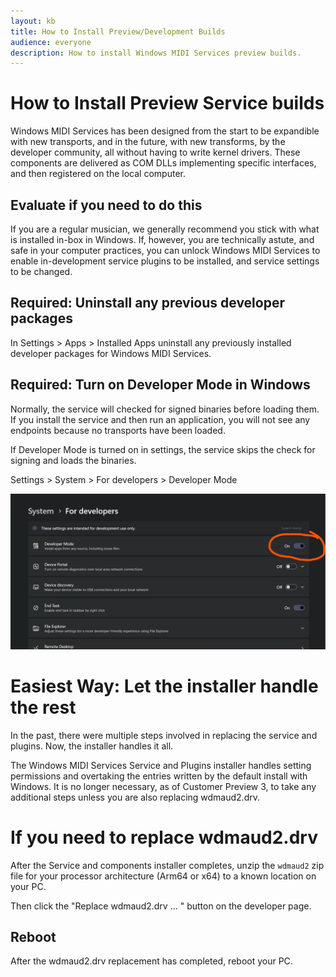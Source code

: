```yaml
---
layout: kb
title: How to Install Preview/Development Builds
audience: everyone
description: How to install Windows MIDI Services preview builds.
---
```


# How to Install Preview Service builds

Windows MIDI Services has been designed from the start to be expandible with new transports, and in the future, with new transforms, by the developer community, all without having to write kernel drivers. These components are delivered as COM DLLs implementing specific interfaces, and then registered on the local computer.

## Evaluate if you need to do this

If you are a regular musician, we generally recommend you stick with what is installed in-box in Windows. If, however, you are technically astute, and safe in your computer practices, you can unlock Windows MIDI Services to enable in-development service plugins to be installed, and service settings to be changed.

## Required: Uninstall any previous developer packages

In Settings > Apps > Installed Apps uninstall any previously installed developer packages for Windows MIDI Services.

## Required: Turn on Developer Mode in Windows

Normally, the service will checked for signed binaries before loading them. If you install the service and then run an application, you will not see any endpoints because no transports have been loaded.

If Developer Mode is turned on in settings, the service skips the check for signing and loads the binaries.

Settings > System > For developers > Developer Mode

![Developer Mode](.\settings-developer-mode.png)

# Easiest Way: Let the installer handle the rest

In the past, there were multiple steps involved in replacing the service and plugins. Now, the installer handles it all.

The Windows MIDI Services Service and Plugins installer handles setting permissions and overtaking the entries written by the default install with Windows. It is no longer necessary, as of Customer Preview 3, to take any additional steps unless you are also replacing wdmaud2.drv.

# If you need to replace wdmaud2.drv

After the Service and components installer completes, unzip the `wdmaud2` zip file for your processor architecture (Arm64 or x64) to a known location on your PC.

Then click the "Replace wdmaud2.drv ... " button on the developer page.

## Reboot

After the wdmaud2.drv replacement has completed, reboot your PC.

